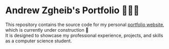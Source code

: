 # Andrew Zgheib's Portfolio 👨🏻‍💻

This repository contains the source code for my personal [portfolio website](https://andrewzgheib.me/), which is currently under construction 🚧 <br/>
It is designed to showcase my professional experience, projects, and skills as a computer science student. <br/>

